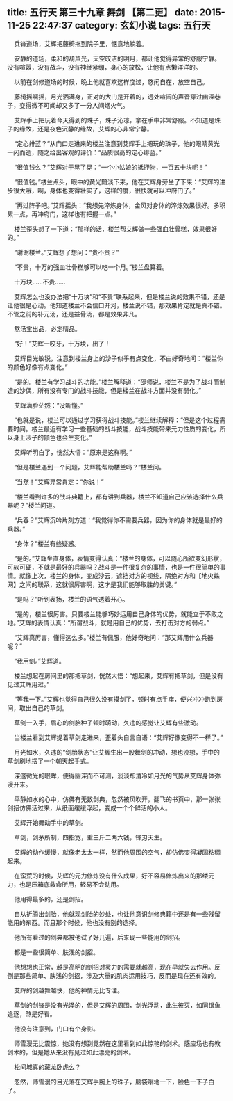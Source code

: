 title: 五行天 第三十九章 舞剑 【第二更】
date: 2015-11-25 22:47:37
category: 玄幻小说
tags: 五行天
---
&nbsp;&nbsp;&nbsp;&nbsp;兵锋道场，艾辉把藤椅拖到院子里，惬意地躺着。

&nbsp;&nbsp;&nbsp;&nbsp;安静的道场，柔和的葫芦光，天空皎洁的明月，都让他觉得异常的舒服宁静。没有喧嚣，没有战斗，没有神经紧绷，身心的放松，让他有点懒洋洋的。

&nbsp;&nbsp;&nbsp;&nbsp;以前在剑修道场的时候，晚上他就喜欢这样度过，悠闲自在，放空自己。

&nbsp;&nbsp;&nbsp;&nbsp;藤椅摇啊摇，月光洒满身，正对的大门是开着的，远处喧闹的声音穿过幽深巷子，变得微不可闻却又多了一分人间烟火气。

&nbsp;&nbsp;&nbsp;&nbsp;艾辉手上把玩着今天得到的珠子，珠子沁凉，拿在手中非常舒服。不知道是珠子的缘故，还是夜色沉静的缘故，艾辉的心非常宁静。

&nbsp;&nbsp;&nbsp;&nbsp;“定心绯蓝？”从门口走进来的楼兰注意到艾辉手上把玩的珠子，他的眼睛黄光一闪而逝，随之给出客观的评价：“品质很高的定心绯蓝。”

&nbsp;&nbsp;&nbsp;&nbsp;“很值钱么？”艾辉对于晃了晃：“一个小姑娘的抵押物，一百五十块呢！”

&nbsp;&nbsp;&nbsp;&nbsp;“很值钱。”楼兰点头，眼中的黄光黯淡下来，他在艾辉身旁坐了下来：“艾辉的进步很大哦，啊，身体也变得壮实了，这样的度，很快就可以冲府门了。”

&nbsp;&nbsp;&nbsp;&nbsp;“再过阵子吧。”艾辉摇头：“我想先淬炼身体，金风对身体的淬炼效果很好。多积累一点，再冲府门，这样也有把握一点。”

&nbsp;&nbsp;&nbsp;&nbsp;楼兰歪头想了一下道：“那样的话，楼兰帮艾辉做一些强血壮骨糕，效果很好的。”

&nbsp;&nbsp;&nbsp;&nbsp;“谢谢楼兰。”艾辉想了想问：“贵不贵？”

&nbsp;&nbsp;&nbsp;&nbsp;“不贵，十万的强血壮骨糕够可以吃一个月。”楼兰盘算着。

&nbsp;&nbsp;&nbsp;&nbsp;十万块……不贵……

&nbsp;&nbsp;&nbsp;&nbsp;艾辉怎么也没办法把“十万块”和“不贵”联系起来，但是楼兰说的效果不错，还是让他很是心动。他知道楼兰不会信口开河，楼兰说不错，那效果肯定就是真不错。不管之前的补元汤，还是益骨汤，都是效果非凡。

&nbsp;&nbsp;&nbsp;&nbsp;熬汤宝出品，必定精品。

&nbsp;&nbsp;&nbsp;&nbsp;“好！”艾辉一咬牙，十万块，出了！

&nbsp;&nbsp;&nbsp;&nbsp;艾辉目光敏锐，注意到楼兰身上的沙子似乎有点变化，不由好奇地问：“楼兰你的颜色好像有点变化。”

&nbsp;&nbsp;&nbsp;&nbsp;“是的。楼兰有学习战斗的功能。”楼兰解释道：“邵师说，楼兰不是为了战斗而制造的沙偶，所有没有专门的战斗技能，但是楼兰在战斗方面并没有弱化。”

&nbsp;&nbsp;&nbsp;&nbsp;艾辉满脸茫然：“没听懂。”

&nbsp;&nbsp;&nbsp;&nbsp;“也就是说，楼兰可以通过学习获得战斗技能。”楼兰继续解释：“但是这个过程需要时间。楼兰最近有学习一些基础的战斗技能，战斗技能带来元力性质的变化，所以身上沙子的颜色也会生变化。”

&nbsp;&nbsp;&nbsp;&nbsp;艾辉听明白了，恍然大悟：“原来是这样啊。”

&nbsp;&nbsp;&nbsp;&nbsp;“但是楼兰遇到一个问题，艾辉能帮助楼兰吗？”楼兰问。

&nbsp;&nbsp;&nbsp;&nbsp;“当然！”艾辉异常肯定：“你说！”

&nbsp;&nbsp;&nbsp;&nbsp;“楼兰看到许多的战斗典籍上，都有讲到兵器，楼兰不知道自己应该选择什么兵器呢？”楼兰问道。

&nbsp;&nbsp;&nbsp;&nbsp;“兵器？”艾辉沉吟片刻方道：“我觉得你不需要兵器，因为你的身体就是最好的兵器。”

&nbsp;&nbsp;&nbsp;&nbsp;“身体？”楼兰有些疑惑。

&nbsp;&nbsp;&nbsp;&nbsp;“是的。”艾辉坐直身体，表情变得认真：“楼兰的身体，可以随心所欲变幻形状，可软可硬，不就是最好的兵器吗？战斗是一件很复杂的事情，也是一件很简单的事情。就像上次，楼兰的身体，变成沙云，遮挡对方的视线，隔绝对方和【地火蛛网】之间的联系，这就很厉害啊，这才是我们能够取胜的关键。”

&nbsp;&nbsp;&nbsp;&nbsp;“是吗？”听到表扬，楼兰的语气透着开心。

&nbsp;&nbsp;&nbsp;&nbsp;“是的，楼兰很厉害。只要楼兰能够巧妙运用自己身体的优势，就能立于不败之地。”艾辉的表情认真：“所谓战斗，就是用自己的优势，去打击对方的弱点。”

&nbsp;&nbsp;&nbsp;&nbsp;“艾辉真厉害，懂得这么多。”楼兰有佩服，他好奇地问：“那艾辉用什么兵器呢？”

&nbsp;&nbsp;&nbsp;&nbsp;“我用剑。”艾辉道。

&nbsp;&nbsp;&nbsp;&nbsp;楼兰想起在房间里的那把草剑，恍然大悟：“想起来，艾辉有把草剑，但是没有见过艾辉用过。”

&nbsp;&nbsp;&nbsp;&nbsp;“等我一下。”艾辉也觉得自己很久没有摸剑了，顿时有点手痒，便兴冲冲跑到房间，取出自己的草剑。

&nbsp;&nbsp;&nbsp;&nbsp;草剑一入手，眉心的剑胎种子顿时萌动，久违的感觉让艾辉有些激动。

&nbsp;&nbsp;&nbsp;&nbsp;当楼兰看到艾辉提着草剑走进来，歪着头自言自语：“艾辉好像变得不一样了。”

&nbsp;&nbsp;&nbsp;&nbsp;月光如水，久违的“剑胎状态”让艾辉生出一股舞剑的冲动，想也没想，手中的草剑刷地摆了一个朝天起手式。

&nbsp;&nbsp;&nbsp;&nbsp;深邃微光的眼眸，便得幽深而不可测，淡淡却清冷如月光的气势从艾辉身体弥漫开来。

&nbsp;&nbsp;&nbsp;&nbsp;平静如水的心中，仿佛有无数剑典，忽然被风吹开，翻飞的书页中，那一张张剑招仿佛活过来，从纸面缓缓浮起，变成一个个鲜活的小人。

&nbsp;&nbsp;&nbsp;&nbsp;艾辉开始舞动手中的草剑。

&nbsp;&nbsp;&nbsp;&nbsp;草剑，剑茅所制，四指宽，重三斤二两六钱，锋刃天生。

&nbsp;&nbsp;&nbsp;&nbsp;艾辉的动作缓慢，就像老太太一样，然而他周围的空气，却仿佛变得凝固粘稠起来。

&nbsp;&nbsp;&nbsp;&nbsp;在蛮荒的时候，艾辉的元力修炼没有什么成果，好不容易修炼出来的那缕元力，也是压箱底救命所用，轻易不会动用。

&nbsp;&nbsp;&nbsp;&nbsp;他用得最多的，还是剑招。

&nbsp;&nbsp;&nbsp;&nbsp;自从折腾出剑胎，他就现剑胎的妙处，也让他意识剑修典籍中还是有一些残留能用的东西。而且那个时候，他也没有别的选择。

&nbsp;&nbsp;&nbsp;&nbsp;他所有看过的剑典都被他试了好几遍，后来现一些能用的剑招。

&nbsp;&nbsp;&nbsp;&nbsp;都是一些很简单、肤浅的剑招。

&nbsp;&nbsp;&nbsp;&nbsp;他想想也正常，越是高明的剑招对灵力的需要就越高，现在早就失去作用。反倒是那些简单、肤浅的剑招，涉及大量的肌肉运用技巧，反而是现在还有效的。

&nbsp;&nbsp;&nbsp;&nbsp;艾辉的剑越舞越快，他的神情无比专注。

&nbsp;&nbsp;&nbsp;&nbsp;草剑的剑锋是没有光泽的，但是艾辉的周围，剑光浮动，此生彼灭，如同银鱼追逐，煞是好看。

&nbsp;&nbsp;&nbsp;&nbsp;他没有注意到，门口有个身影。

&nbsp;&nbsp;&nbsp;&nbsp;师雪漫无比震惊，她没有想到竟然在这里看到如此惊艳的剑术。感应场也有教剑术的，但是她从来没有见过如此漂亮的剑术。

&nbsp;&nbsp;&nbsp;&nbsp;松间城真的藏龙卧虎么？

&nbsp;&nbsp;&nbsp;&nbsp;忽然，师雪漫的目光落在艾辉手腕上的珠子，脑袋嗡地一下，脸色一下子白了。